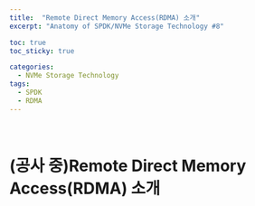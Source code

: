```yaml
---
title:  "Remote Direct Memory Access(RDMA) 소개"
excerpt: "Anatomy of SPDK/NVMe Storage Technology #8"

toc: true
toc_sticky: true

categories:
  - NVMe Storage Technology
tags:
  - SPDK
  - RDMA
---
```


<br>

# (공사 중)Remote Direct Memory Access(RDMA) 소개
